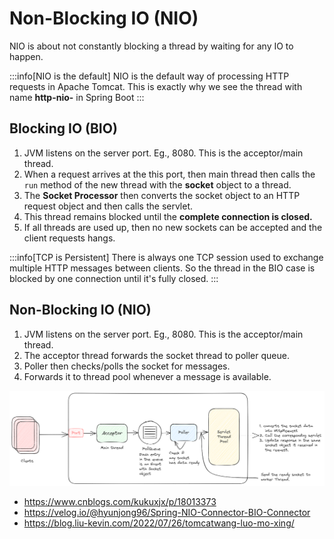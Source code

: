 # Non-Blocking IO (NIO)

NIO is about not constantly blocking a thread by waiting for any IO to happen.

:::info[NIO is the default]
NIO is the default way of processing HTTP requests in Apache Tomcat.
This is exactly why we see the thread with name **http-nio-** in Spring Boot
:::

## Blocking IO (BIO)

1. JVM listens on the server port. Eg., 8080. This is the acceptor/main thread.
2. When a request arrives at the this port, then main thread then calls the `run` method of the new thread with the **socket** object to a thread.
3. The **Socket Processor** then converts the socket object to an HTTP request object and then calls the servlet.
4. This thread remains blocked until the **complete connection is closed.**
5. If all threads are used up, then no new sockets can be accepted and the client requests hangs.

:::info[TCP is Persistent]
There is always one TCP session used to exchange multiple HTTP messages between clients.
So the thread in the BIO case is blocked by one connection until it's fully closed.
:::

## Non-Blocking IO (NIO)

1. JVM listens on the server port. Eg., 8080. This is the acceptor/main thread.
2. The acceptor thread forwards the socket thread to poller queue.
3. Poller then checks/polls the socket for messages.
4. Forwards it to thread pool whenever a message is available.

![nio-message-processing](../../static/img/nio.excalidraw.png)

-   https://www.cnblogs.com/kukuxjx/p/18013373
-   https://velog.io/@hyunjong96/Spring-NIO-Connector-BIO-Connector
-   https://blog.liu-kevin.com/2022/07/26/tomcatwang-luo-mo-xing/
